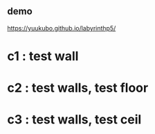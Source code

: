 ## demo  
https://yuukubo.github.io/labyrinthp5/  
  
# c1  : test wall  
# c2  : test walls, test floor  
# c3  : test walls, test ceil  